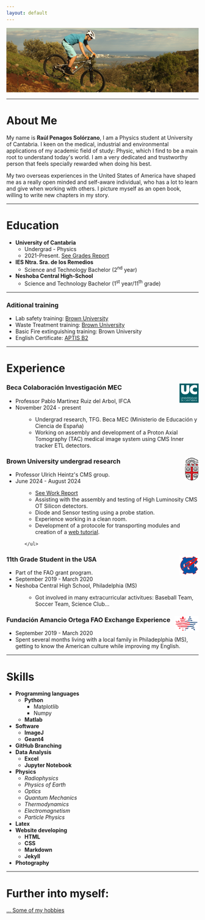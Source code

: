 ```yaml
---
layout: default
---
```


![Branching](/assets/img/header.JPG)

<hr>

# About Me

<!-- TENGO QUE CAMBIAR EL LOGO (Pestañas) DE LA WEB -->
My name is **Raúl Penagos Solórzano**, I am a Physics student at University of Cantabria. I keen on the medical, industrial and environmental applications of my academic field of study: Physic, which I find to be a main root to understand today's world. I am a very dedicated and trustworthy person that feels specially rewarded when doing his best. 

My two overseas experiences in the United States of America have shaped me as a really open minded and self-aware individual, who has a lot to learn and give when working with others. I picture myself as an open book, willing to write new chapters in my story.  

<hr>

# Education
- **University of Cantabria**
    - Undergrad - Physics
    - 2021-Present. <a href="./assets/files/CalificacionesExpediente.pdf">See Grades Report</a>
- **IES Ntra. Sra. de los Remedios**
    - Science and Technology Bachelor (2<sup>nd</sup> year)
- **Neshoba Central High-School**
    - Science and Technology Bachelor (1<sup>st</sup> year/11<sup>th</sup> grade)

<hr>

### Aditional training
- Lab safety training: <a href="./assets/files/certificateLabSafety.pdf">Brown University</a>
- Waste Treatment training: <a href="./assets/files/certificateWasteTreatment.pdf">Brown University</a>
- Basic Fire extinguishing training: Brown University
- English Certificate: <a href="./assets/files/APTIS_NoID.pdf"> APTIS B2</a>

<hr>

# Experience

<div class="card">
<img src="/assets/img/UC.png" style="float:right;height:50px;">
  <h3>Beca Colaboración Investigación MEC</h3>
  <ul>
    <li>Professor Pablo Martinez Ruiz del Arbol, IFCA</li>
    <li>November 2024 - present</li>
    <ul>
    <li style="margin-left:2em">Undergrad research, TFG. Beca MEC (Ministerio de Educación y Ciencia de España)</li>
    <li style="margin-left:2em">Working on assembly and development of a Proton Axial Tomography (TAC) medical image system using CMS Inner tracker ETL detectors.</li>
    </ul>
  </ul>
</div>


<div class="card">
<img src="/assets/img/brown-university.png" style="float:right;height:60px;">
  <h3>Brown University undergrad research</h3>
  <ul>
    <li>Professor Ulrich Heintz's CMS group.</li>
    <li>June 2024 - August 2024</li>
    <ul>
    <li style="margin-left:2em"><a href="./assets/files/Brown_Summer_Report_compressed.pdf">See Work Report</a></li>
    <li style="margin-left:2em">Assisting with the assembly and testing of High Luminosity CMS OT Silicon detectors.</li>
    <li style="margin-left:2em">Diode and Sensor testing using a probe station.</li>
    <li style="margin-left:2em">Experience working in a clean room.</li>
    <li style="margin-left:2em">Development of a protocole for transporting modules and creation of a <a href="https://brownhep.github.io/2sassemblyfiles/2024/07/22/carrier_box.html">web tutorial</a>.</li>
    
    </ul>
  </ul>
</div>

<div class="card">
<img src="/assets/img/neshoba.png" style="float:right;width:50px;height:50px;">
  <h3>11th Grade Student in the USA</h3>
  <ul>
    <li>Part of the FAO grant program.</li>
    <li>September 2019 - March 2020</li>
    <li>Neshoba Central High School, Philadelphia (MS)</li>
    <ul>
    <li style="margin-left:2em">Got involved in many extracurricular activitues: Baseball Team, Soccer Team, Science Club...</li>
    </ul>
  </ul>
</div>

<div class="card">
<img src="/assets/img/fao.png" style="float:right;height:40px;">
  <h3>Fundación Amancio Ortega FAO Exchange Experience</h3>
  <ul>
    <li>September 2019 - March 2020</li>
    <li>Spent several months living with a local family in Philadeplphia (MS), getting to know the American culture while improving my English.</li>
  </ul>
</div>


<hr>


# Skills
- **Programming languages**
    - **Python**
        - Matplotlib
        - Numpy
    - **Matlab**
- **Software**
    - **ImageJ**
    - **Geant4**
- **GitHub Branching**
- **Data Analysis**
    - **Excel**
    - **Jupyter Notebook**
- **Physics**
    - *Radiophysics*
    - *Physics of Earth*
    - *Optics*
    - *Quantum Mechanics*
    - *Thermodynamics*
    - *Electromagnetism*
    - *Particle Physics*
- **Latex**
- **Website developing**
    - **HTML**
    - **CSS**
    - **Markdown**
    - **Jekyll**
- **Photography**

<hr>

# Further into myself:

<!-- [... See all projects](./projects) -->

[... Some of my hobbies](./hobbies)


<!-- 
<a href="https://directory.brown.edu/uuid/1a611639-a7e8-4783-91f7-9b28dde8eecc" > Brown </a>

 <a href="./projects" > Brown </a> -->